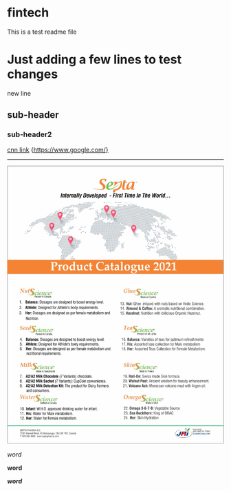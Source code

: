 # fintech

This is a test readme file

# Just adding a few lines to test changes

new line

## sub-header

### sub-header2

[cnn link](https://www.google.com/)
{https://www.google.com/}

---

![image](abc.jpeg)

*word*

**word**

***word***



